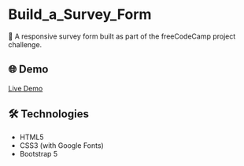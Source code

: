 # Build_a_Survey_Form

🎯 A responsive survey form built as part of the freeCodeCamp project challenge.

## 🌐 Demo
[Live Demo](https://sihemdjh.github.io/Build_a_Survey_Form/)

## 🛠 Technologies
- HTML5
- CSS3 (with Google Fonts)
- Bootstrap 5
